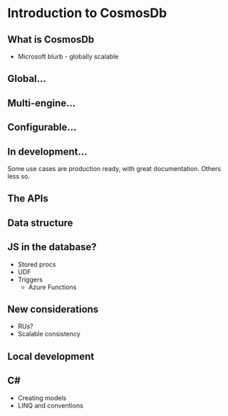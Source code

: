 # Introduction to CosmosDb

## What is CosmosDb

* Microsoft blurb - globally scalable

## Global...

## Multi-engine...

## Configurable...

## In development...

Some use cases are production ready, with great documentation. Others less so.

## The APIs

## Data structure

## JS in the database?

* Stored procs
* UDF
* Triggers
  * Azure Functions  

## New considerations

* RUs?
* Scalable consistency

## Local development

## C#

* Creating models
* LINQ and conventions
